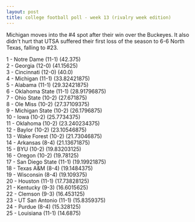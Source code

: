 ```yaml
---
layout: post
title: college football poll - week 13 (rivalry week edition)
---
```


Michigan moves into the #4 spot after their win over the Buckeyes.  It also
didn't hurt that UTSA suffered their first loss of the season to 6-6 North
Texas, falling to #23.

1 - Notre Dame (11-1) (42.375)  
2 - Georgia (12-0) (41.15625)  
3 - Cincinnati (12-0) (40.0)  
4 - Michigan (11-1) (33.82421875)  
5 - Alabama (11-1) (29.32421875)  
6 - Oklahoma State (11-1) (28.91796875)  
7 - Ohio State (10-2) (27.671875)  
8 - Ole Miss (10-2) (27.37109375)  
9 - Michigan State (10-2) (26.1796875)  
10 - Iowa (10-2) (25.7734375)  
11 - Oklahoma (10-2) (23.240234375)  
12 - Baylor (10-2) (23.10546875)  
13 - Wake Forest (10-2) (21.73046875)  
14 - Arkansas (8-4) (21.13671875)  
15 - BYU (10-2) (19.83203125)  
16 - Oregon (10-2) (19.78125)  
17 - San Diego State (11-1) (19.19921875)  
18 - Texas A&M (8-4) (19.1484375)  
19 - Wisconsin (8-4) (19.109375)  
20 - Houston (11-1) (17.73828125)  
21 - Kentucky (9-3) (16.6015625)  
22 - Clemson (9-3) (16.453125)  
23 - UT San Antonio (11-1) (15.8359375)  
24 - Purdue (8-4) (15.328125)  
25 - Louisiana (11-1) (14.6875)  
